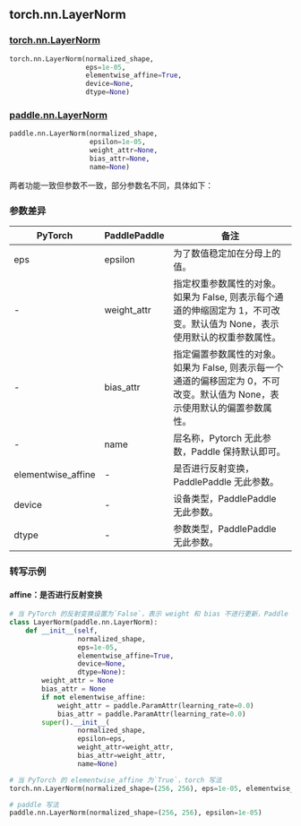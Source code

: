 ## torch.nn.LayerNorm
### [torch.nn.LayerNorm](https://pytorch.org/docs/stable/generated/torch.nn.LayerNorm.html?highlight=layernorm#torch.nn.LayerNorm)

```python
torch.nn.LayerNorm(normalized_shape,
                   eps=1e-05,
                   elementwise_affine=True,
                   device=None,
                   dtype=None)
```

### [paddle.nn.LayerNorm](https://www.paddlepaddle.org.cn/documentation/docs/zh/api/paddle/nn/LayerNorm_cn.html#layernorm)

```python
paddle.nn.LayerNorm(normalized_shape,
                    epsilon=1e-05,
                    weight_attr=None,
                    bias_attr=None,
                    name=None)
```

两者功能一致但参数不一致，部分参数名不同，具体如下：
### 参数差异
| PyTorch       | PaddlePaddle | 备注                                                   |
| ------------- | ------------ | ------------------------------------------------------ |
| eps           | epsilon      | 为了数值稳定加在分母上的值。                                     |
| -             | weight_attr  | 指定权重参数属性的对象。如果为 False, 则表示每个通道的伸缩固定为 1，不可改变。默认值为 None，表示使用默认的权重参数属性。 |
| -             | bias_attr    | 指定偏置参数属性的对象。如果为 False, 则表示每一个通道的偏移固定为 0，不可改变。默认值为 None，表示使用默认的偏置参数属性。 |
| -             | name         | 层名称，Pytorch 无此参数，Paddle 保持默认即可。 |
| elementwise_affine        | -            | 是否进行反射变换，PaddlePaddle 无此参数。         |
| device        | -            | 设备类型，PaddlePaddle 无此参数。 |
| dtype         | -            | 参数类型，PaddlePaddle 无此参数。         |

### 转写示例
#### affine：是否进行反射变换
```python
# 当 PyTorch 的反射变换设置为`False`，表示 weight 和 bias 不进行更新，Paddle 可用代码组合实现该 API
class LayerNorm(paddle.nn.LayerNorm):
    def __init__(self,
                 normalized_shape,
                 eps=1e-05,
                 elementwise_affine=True,
                 device=None,
                 dtype=None):
        weight_attr = None
        bias_attr = None
        if not elementwise_affine:
            weight_attr = paddle.ParamAttr(learning_rate=0.0)
            bias_attr = paddle.ParamAttr(learning_rate=0.0)
        super().__init__(
                 normalized_shape,
                 epsilon=eps,
                 weight_attr=weight_attr,
                 bias_attr=weight_attr,
                 name=None)

# 当 PyTorch 的 elementwise_affine 为`True`，torch 写法
torch.nn.LayerNorm(normalized_shape=(256, 256), eps=1e-05, elementwise_affine=True)

# paddle 写法
paddle.nn.LayerNorm(normalized_shape=(256, 256), epsilon=1e-05)
```
